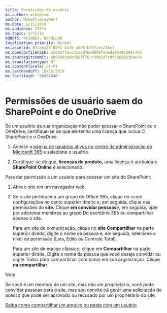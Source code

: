```yaml
---
title: Permissões do usuário
ms.author: mikeplum
author: MikePlumleyMSFT
ms.date: 5/21/2018
ms.audience: ITPro
ms.topic: article
ROBOTS: NOINDEX, NOFOLLOW
localization_priority: Normal
ms.assetid: 67aaea23-025c-4af6-a826-bf97cec216ef
ms.openlocfilehash: e3e18f7ee5315b076e9059feaeda8b445d89c476
ms.sourcegitcommit: 0b06093dabd685f76cc39b1d7c0f8b03883b6e79
ms.translationtype: MT
ms.contentlocale: pt-PT
ms.lasthandoff: 10/25/2019
ms.locfileid: "36531946"
---
```

# <a name="user-permissions-in-sharepoint-and-onedrive"></a>Permissões de usuário saem do SharePoint e do OneDrive

Se um usuário da sua organização não puder acessar o SharePoint ou o OneDrive, certifique-se de que ele tenha uma licença que inclua O SharePoint e o OneDrive. 
  
1. Acesse a [página de usuários ativos no centro de administração do Microsoft 365](https://portal.office.com/adminportal/home#/users) e selecione o usuário. 
    
2. Certifique-se de que, **licenças de produto,** uma licença é atribuída e **SharePoint Online** é selecionado. 
    
 Para dar permissão a um usuário para acessar um site do SharePoint: 
  
1. Abra o site em um navegador web.
    
2. Se o site pertencer a um grupo do Office 365, clique no ícone configurações no canto superior direito e, em seguida, clique nas permissões do **site.** Clique **em convidar pessoas**e, em seguida, opte por adicionar membros ao grupo Do escritório 365 ou compartilhar apenas o site. 
    
    Para um site de comunicação, clique no **site Compartilhar** na parte superior direita, digite o nome da pessoa e, em seguida, selecione o nível de permissão (Leia, Edite ou Controle Total). 
    
    Para um site de equipe clássico, clique em **Compartilhar** na parte superior direita. Digite o nome da pessoa que você deseja convidar ou digite Todos para compartilhar com todos em sua organização. Clique **na compartilhar**.
    
> [!NOTE]
> Se você é um membro de um site, mas não um proprietário, você pode convidar pessoas para o site, mas seu convite irá gerar uma solicitação de acesso que pode ser aprovado ou recusado por um proprietário do site. 
  
[Saiba como compartilhar um arquivo ou pasta com um usuário](https://go.microsoft.com/fwlink/?linkid=533408)
  

